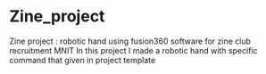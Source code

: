 # Zine_project
Zine project : robotic hand using fusion360 software for zine club recruitment MNIT 
In this project I made a robotic hand with specific command that given in project template 

